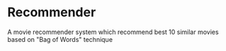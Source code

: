 # Recommender
A movie recommender system which recommend best 10 similar movies based on "Bag of Words" technique

